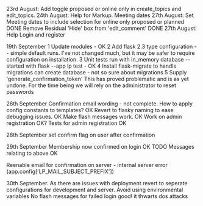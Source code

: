 23rd August: Add toggle proposed or online only in create_topics and edit_topics.
24th August: Help for Markup. Meeting dates
27th August: Set Meeting dates to include selection for online only proposed or planned DONE
Remove Residual 'Hide' box from 'edit_comment' DONE
27th August: Help Login and register

19th September 
1 Update modules - OK
2 Add flask 2.3 type configuration -- simple default runs. I've not changed much, but it may be safer to require configuration on installation.
3 Unit tests run with in_memory database -- started with flask --app lp test - OK
4 Install flask-migrate to handle migrations can create database - not so sure about migrations
5 Supply  'generate_confirmation_token'
  This has proved problematic and is as yet undone. For the time being we will rely on the administrator to reset passwords
  
26th September
Confirmation email wording - not complete. How to apply config constants to templates? OK
Revert to flasky naming to ease debugging issues. OK
Make flash messages work. OK
Work on admin registration OK?
Tests for admin registration OK

28th September
set confirm flag on user after confirmation

29th September
Membership now confirmed on login OK
TODO Messages relating to above OK

Reenable email for confirmation on server - internal server error (app.config['LP_MAIL_SUBJECT_PREFIX'])

30th September. As there are issues with deployment revert to seperate configurations for development and server. Avoid using environmental variables
No flash messages for failed login good! it thwarts dos attacks




